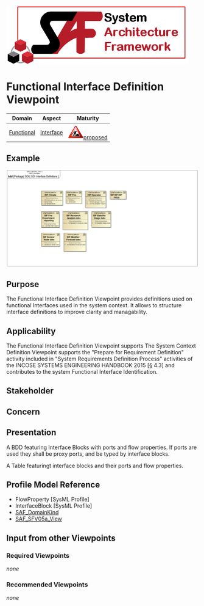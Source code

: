 ![System Architecture Framework](../diagrams/Logo_SAF.png)
# Functional Interface Definition Viewpoint
|**Domain**|**Aspect**|**Maturity**|
| --- | --- | --- |
|[Functional](../domains.md#Domain-Functional)|[Interface](../aspects.md#Aspect-Interface)|![Proposed](../diagrams/Under_construction_icon-red.svg )[proposed](../using-saf/maturity.md#proposed)|
## Example
![SOI Interface Definitions](../diagrams/SOI-Interface-Definitions.svg)
## Purpose
The Functional Interface Definition Viewpoint provides definitions used on functional Interfaces used in the system context. It allows to structure interface definitions to improve clarity and managability.
## Applicability
The Functional Interface Definition Viewpoint supports The System Context Definition Viewpoint supports the "Prepare for Requirement Definition" activity included in "System Requirements Definition Process" activities of the INCOSE SYSTEMS ENGINEERING HANDBOOK 2015 [§ 4.3] and contributes to the system Functional Interface Identification.
## Stakeholder
## Concern
## Presentation
A BDD featuring Interface Blocks with ports and flow properties. If ports are used they shall be proxy ports, and be typed by interface blocks.

A Table featuringt interface blocks and their ports and flow properties.

## Profile Model Reference
* FlowProperty [SysML Profile]
* InterfaceBlock [SysML Profile]
* [SAF_DomainKind](../stereotypes.md#SAF_DomainKind)
* [SAF_SFV05a_View](../stereotypes.md#SAF_SFV05a_View)
## Input from other Viewpoints
### Required Viewpoints
*none*
### Recommended Viewpoints
*none*
